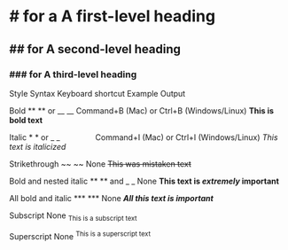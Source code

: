 # # for a A first-level heading
## ## for A second-level heading
### ### for A third-level heading


Style	Syntax	Keyboard shortcut	Example	Output

Bold	** ** or __ __	Command+B (Mac) or Ctrl+B (Windows/Linux)	**This is bold text**

Italic	* * or _ _     	Command+I (Mac) or Ctrl+I (Windows/Linux)	_This text is italicized_

Strikethrough	~~ ~~	None	~~This was mistaken text~~

Bold and nested italic	** ** and _ _	None	**This text is _extremely_ important**

All bold and italic	*** ***	None	***All this text is important***

Subscript	<sub> </sub>	None	<sub>This is a subscript text</sub>

Superscript	<sup> </sup>	None	<sup>This is a superscript text</sup>	
 
